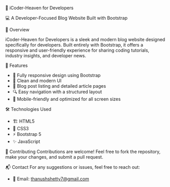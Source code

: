 🚀 iCoder-Heaven for Developers

 💻 A Developer-Focused Blog Website Built with Bootstrap


 🌟 Overview

iCoder-Heaven for Developers is a sleek and modern blog website designed specifically for developers. Built entirely with Bootstrap, it offers a responsive and user-friendly experience for sharing coding tutorials, industry insights, and developer news.

 🎯 Features
- 📱 Fully responsive design using Bootstrap
- 🎨 Clean and modern UI
- 📝 Blog post listing and detailed article pages
- 🔍 Easy navigation with a structured layout
- 📲 Mobile-friendly and optimized for all screen sizes

 🛠️ Technologies Used
- 🏗️ HTML5
- 🎨 CSS3
- ⚡ Bootstrap 5
- ✨ JavaScript 

 🤝 Contributing
Contributions are welcome! Feel free to fork the repository, make your changes, and submit a pull request.

📬 Contact
For any suggestions or issues, feel free to reach out:
- 📧 Email: thanushshetty7@gmail.com



